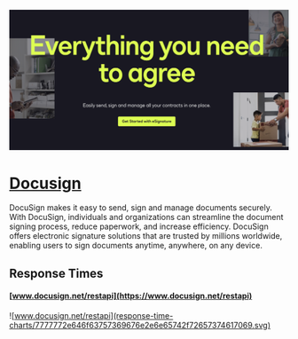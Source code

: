 [![Visit Docusign](imagePreview.png)](https://docusign.com)

# [Docusign](https://docusign.com)

DocuSign makes it easy to send, sign and manage documents securely. With DocuSign, individuals and organizations can streamline the document signing process, reduce paperwork, and increase efficiency. DocuSign offers electronic signature solutions that are trusted by millions worldwide, enabling users to sign documents anytime, anywhere, on any device.

## Response Times

#### [www.docusign.net/restapi](https://www.docusign.net/restapi)

![www.docusign.net/restapi](response-time-charts/7777772e646f63757369676e2e6e65742f72657374617069.svg)
